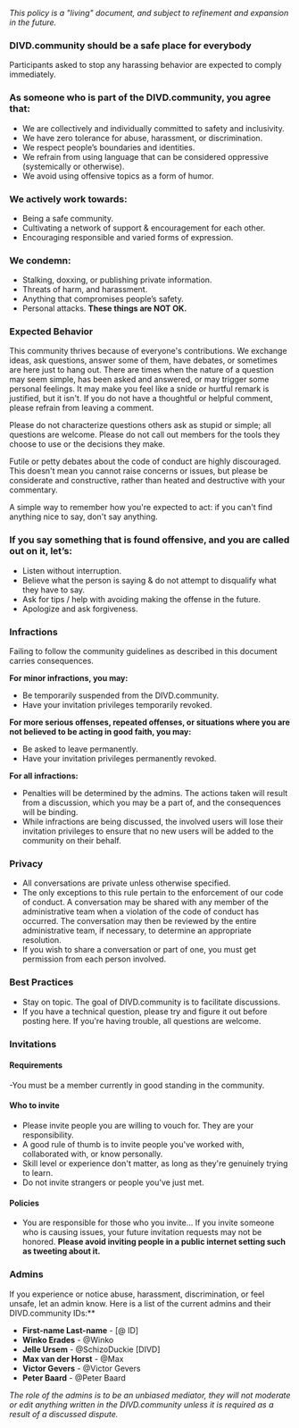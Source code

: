 *This policy is a "living" document, and subject to refinement and expansion in the future.*

### DIVD.community should be a safe place for everybody
Participants asked to stop any harassing behavior are expected to comply immediately.

### As someone who is part of the DIVD.community, you agree that:
- We are collectively and individually committed to safety and inclusivity.
- We have zero tolerance for abuse, harassment, or discrimination.
- We respect people’s boundaries and identities.
- We refrain from using language that can be considered oppressive (systemically or otherwise).
- We avoid using offensive topics as a form of humor.

### We actively work towards:
- Being a safe community.
- Cultivating a network of support & encouragement for each other.
- Encouraging responsible and varied forms of expression.
  
### We condemn:
- Stalking, doxxing, or publishing private information.
- Threats of harm, and harassment.
- Anything that compromises people’s safety.
- Personal attacks.
**These things are NOT OK.**

### Expected Behavior

This community thrives because of everyone's contributions. We exchange ideas, ask questions, answer some of them, have debates, or sometimes are here just to hang out. There are times when the nature of a question may seem simple, has been asked and answered, or may trigger some personal feelings. It may make you feel like a snide or hurtful remark is justified, but it isn't. If you do not have a thoughtful or helpful comment, please refrain from leaving a comment.

Please do not characterize questions others ask as stupid or simple; all questions are welcome. Please do not call out members for the tools they choose to use or the decisions they make.

Futile or petty debates about the code of conduct are highly discouraged. This doesn't mean you cannot raise concerns or issues, but please be considerate and constructive, rather than heated and destructive with your commentary.

A simple way to remember how you're expected to act: if you can't find anything nice to say, don't say anything.

### If you say something that is found offensive, and you are called out on it, let’s:
- Listen without interruption.
- Believe what the person is saying & do not attempt to disqualify what they have to say.
- Ask for tips / help with avoiding making the offense in the future.
- Apologize and ask forgiveness.

### Infractions
Failing to follow the community guidelines as described in this document carries consequences.

**For minor infractions, you may:**
- Be temporarily suspended from the DIVD.community.
- Have your invitation privileges temporarily revoked.

**For more serious offenses, repeated offenses, or situations where you are not believed to be acting in good faith, you may:**
- Be asked to leave permanently.
- Have your invitation privileges permanently revoked.

**For all infractions:**
- Penalties will be determined by the admins. The actions taken will result from a discussion, which you may be a part of, and the consequences will be binding.
- While infractions are being discussed, the involved users will lose their invitation privileges to ensure that no new users will be added to the community on their behalf.

### Privacy
- All conversations are private unless otherwise specified.
- The only exceptions to this rule pertain to the enforcement of our code of conduct. A conversation may be shared with any member of the administrative team when a violation of the code of conduct has occurred. The conversation may then be reviewed by the entire administrative team, if necessary, to determine an appropriate resolution.
- If you wish to share a conversation or part of one, you must get permission from each person involved.

### Best Practices
- Stay on topic. The goal of DIVD.community is to facilitate discussions.
- If you have a technical question, please try and figure it out before posting here. If you're having trouble, all questions are welcome.

### Invitations
  
#### Requirements
-You must be a member currently in good standing in the community.

#### Who to invite
- Please invite people you are willing to vouch for. They are your responsibility.
- A good rule of thumb is to invite people you've worked with, collaborated with, or know personally.
- Skill level or experience don't matter, as long as they're genuinely trying to learn.
- Do not invite strangers or people you've just met.

#### Policies
- You are responsible for those who you invite... If you invite someone who is causing issues, your future invitation requests may not be honored.
**Please avoid inviting people in a public internet setting such as tweeting about it.**

### Admins
If you experience or notice abuse, harassment, discrimination, or feel unsafe, let an admin know. Here is a list of the current admins and their DIVD.community IDs:**
* **First-name Last-name** - [@ <Service> ID]
* **Winko Erades** - @Winko
* **Jelle Ursem** - @SchizoDuckie [DIVD]
* **Max van der Horst** - @Max
* **Victor Gevers** - @Victor Gevers
* **Peter Baard** - @Peter Baard

*The role of the admins is to be an unbiased mediator, they will not moderate or edit anything written in the DIVD.community unless it is required as a result of a discussed dispute.*
